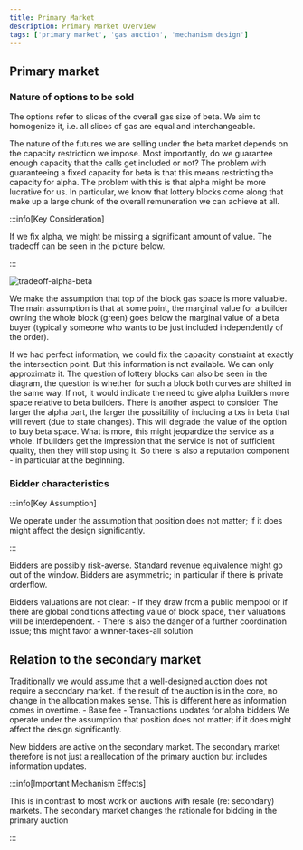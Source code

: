 ```yaml
---
title: Primary Market
description: Primary Market Overview
tags: ['primary market', 'gas auction', 'mechanism design']
---
```


## Primary market

### Nature of options to be sold

The options refer to slices of the overall gas size of beta. We aim to homogenize it, i.e. all
slices of gas are equal and interchangeable.

The nature of the futures we are selling under the beta market depends on the capacity restriction
we impose. Most importantly, do we guarantee enough capacity that the calls get included or not? The
problem with guaranteeing a fixed capacity for beta is that this means restricting the capacity for
alpha. The problem with this is that alpha might be more lucrative for us. In particular, we know
that lottery blocks come along that make up a large chunk of the overall remuneration we can achieve
at all.

:::info[Key Consideration]

If we fix alpha, we might be missing a significant amount of value. The tradeoff can be seen in the
picture below.

:::

![tradeoff-alpha-beta](/img/illustration-tradeoff-alpha-beta.png)

We make the assumption that top of the block gas space is more valuable. The main assumption is that
at some point, the marginal value for a builder owning the whole block (green) goes below the
marginal value of a beta buyer (typically someone who wants to be just included independently of the
order).

If we had perfect information, we could fix the capacity constraint at exactly the intersection
point. But this information is not available. We can only approximate it. The question of lottery
blocks can also be seen in the diagram, the question is whether for such a block both curves are
shifted in the same way. If not, it would indicate the need to give alpha builders more space
relative to beta builders. There is another aspect to consider. The larger the alpha part, the
larger the possibility of including a txs in beta that will revert (due to state changes). This will
degrade the value of the option to buy beta space. What is more, this might jeopardize the service
as a whole. If builders get the impression that the service is not of sufficient quality, then they
will stop using it. So there is also a reputation component - in particular at the beginning.

### Bidder characteristics

:::info[Key Assumption]

We operate under the assumption that position does not matter; if it does might affect the design
significantly.

:::

Bidders are possibly risk-averse. Standard revenue equivalence might go out of the window. Bidders
are asymmetric; in particular if there is private orderflow.

Bidders valuations are not clear: - If they draw from a public mempool or if there are global
conditions affecting value of block space, their valuations will be interdependent. - There is also
the danger of a further coordination issue; this might favor a winner-takes-all solution

## Relation to the secondary market

Traditionally we would assume that a well-designed auction does not require a secondary market. If
the result of the auction is in the core, no change in the allocation makes sense. This is different
here as information comes in overtime. - Base fee - Transactions updates for alpha bidders We
operate under the assumption that position does not matter; if it does might affect the design
significantly.

New bidders are active on the secondary market. The secondary market therefore is not just a
reallocation of the primary auction but includes information updates.

:::info[Important Mechanism Effects]

This is in contrast to most work on auctions with resale (re: secondary) markets. The secondary
market changes the rationale for bidding in the primary auction

:::

